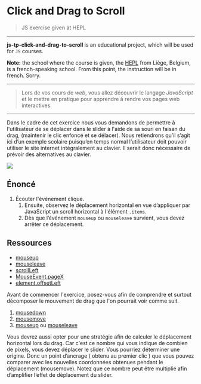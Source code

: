 # Click and Drag to Scroll
> JS exercise given at HEPL

* * *

**js-tp-click-and-drag-to-scroll** is an educational project, which will be used for `JS` courses.

**Note:** the school where the course is given, the [HEPL](http://www.provincedeliege.be/hauteecole) from Liège, Belgium, is a french-speaking school. From this point, the instruction will be in french. Sorry.

* * *

> Lors de vos cours de *web*, vous allez découvrir le langage *JavaScript* et le mettre en pratique pour apprendre à rendre vos pages web interactives.  

* * *
Dans le cadre de cet exercice nous vous demandons de permettre à l'utilisateur de se déplacer dans le slider à l'aide de sa souri en faisan du drag, (maintenir le clic enfoncé et se délacer). Nous retiendrons qu’il s’agit ici d’un exemple scolaire puisqu’en temps normal l’utilisateur doit pouvoir utiliser le site internet intégralement au clavier. Il serait donc nécessaire de prévoir des alternatives au clavier.



![](./readme.gif)



## Énoncé

1. Écouter l'événement clique.
   1. Ensuite, observez le déplacement horizontal en vue d’appliquer par JavaScript un scroll horizontal à l'élément `.items`.
   2. Dès que l’événement `mouseup` ou `mouseleave` survient, vous devez arrêter ce déplacement.



## Ressources

* [mouseup](https://developer.mozilla.org/fr/docs/Web/API/Element/mouseup_event)
* [mouseleave](https://developer.mozilla.org/fr/docs/Web/API/Element/mouseleave_event)
* [scrollLeft](https://developer.mozilla.org/fr/docs/Web/API/Element/scrollLeft)
* [MouseEvent.pageX](https://developer.mozilla.org/fr/docs/Web/API/MouseEvent/pageX)
* [element.offsetLeft](https://developer.mozilla.org/fr/docs/Web/API/HTMLElement/offsetLeft)



Avant de commencer l'exercice, posez-vous afin de comprendre et surtout décomposer le mouvement de drag que l'on pourrait voir comme suit. 

1. [mousedown](https://developer.mozilla.org/fr/docs/Web/API/Element/mousedown_event)
2. [mousemove](https://developer.mozilla.org/fr/docs/Web/API/Element/mousemove_event)
3. [mouseup](https://developer.mozilla.org/fr/docs/Web/API/Element/mouseup_event) ou [mouseleave](https://developer.mozilla.org/fr/docs/Web/API/Element/mouseleave_event)

Vous devrez aussi opter pour une stratégie afin de calculer le déplacement horizontal lors du drag. Car c'est ce nombre qui vous indique de combien de pixels, vous devez déplacer le slider. Vous pourriez déterminer une origine. Donc un point d’ancrage ( obtenu au premier clic ) que vous pouvez comparer avec les nouvelles coordonnées obtenues pendant le déplacement (mousemove). Notez que ce nombre peut être multiplié afin d’amplifier l’effet de déplacement du slider.



